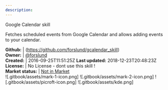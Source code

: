 ```yaml
---
description: 
---
```

Google Calendar skill

Fetches scheduled events from Google Calendar and allows adding events to your calendar.

**Github:** | (https://github.com/forslund/gcalendar_skill)  
**Owner:** | [@forslund](https://github.com/forslund)  
**Created:** | 2016-09-25T11:51:25Z  **Last updated:** 2018-12-23T20:48:23Z  
**License:** | No License - dont use this skill !  
**Market status:** | [Not in Market](https://market.mycroft.ai/skill/)  
 ![.gitbook/assets/mark-1-icon.png]  ![.gitbook/assets/mark-2-icon.png]  ![.gitbook/assets/picroft-icon.png]  ![.gitbook/assets/kde.png]  

